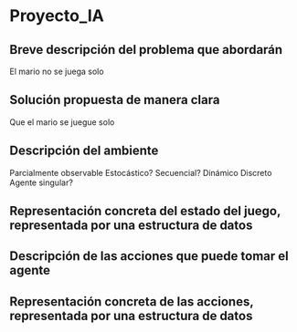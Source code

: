 # Proyecto_IA

## Breve descripción del problema que abordarán
El mario no se juega solo

## Solución propuesta de manera clara
Que el mario se juegue solo

## Descripción del ambiente
Parcialmente observable
Estocástico?
Secuencial?
Dinámico
Discreto
Agente singular?

## Representación concreta del estado del juego, representada por una estructura de datos

## Descripción de las acciones que puede tomar el agente

## Representación concreta de las acciones, representada por una estructura de datos
